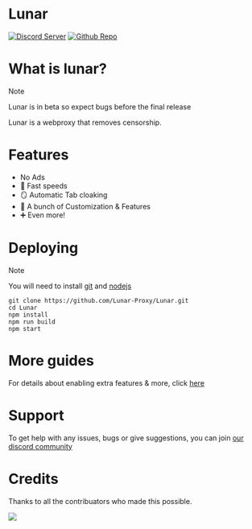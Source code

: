 # Lunar

[![Discord Server](https://skillicons.dev/icons?i=discord)](https://discord.gg/fuPtWjYuf8) [![Github Repo](https://skillicons.dev/icons?i=github)](https://github.com/Lunar-proxy/Lunar)

# What is lunar?

> [!NOTE]  
> Lunar is in beta so expect bugs before the final release

Lunar is a webproxy that removes censorship.

# Features
- No Ads
- 🚀 Fast speeds
- 🪞 Automatic Tab cloaking
- 🎨  A bunch of Customization & Features
- ➕ Even more!

# Deploying
> [!NOTE]
> You will need to install [git](https://git-scm.com/downloads) and [nodejs](https://nodejs.org/en/download/prebuilt-installer)

```
git clone https://github.com/Lunar-Proxy/Lunar.git
cd Lunar
npm install
npm run build
npm start
```

# More guides

For details about enabling extra features & more, click [here](https://github.com/Lunar-proxy/Lunar/wiki)

# Support

To get help with any issues, bugs or give suggestions, you can join [our discord community](https://dsc.gg/golunar)

# Credits

Thanks to all the contribuators who made this possible.

<a href="https://github.com/lunar-proxy/lunar/graphs/contributors">
<img src="https://contrib.rocks/image?repo=lunar-proxy/lunar"/>
</a>
